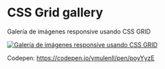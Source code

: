 # CSS Grid gallery

Galería de imágenes responsive usando CSS GRID

[![Galería de imágenes responsive usando CSS GRID](https://img.youtube.com/vi/f3902x_dqqQ/0.jpg)](https://www.youtube.com/watch?v=f3902x_dqqQ "CSS Flexbox | Galería de imágenes responsive usando CSS GRID")

Codepen: https://codepen.io/ymulenll/pen/poyYyzE
